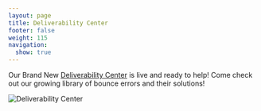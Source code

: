 ```yaml
---
layout: page
title: Deliverability Center
footer: false
weight: 115
navigation:
  show: true 
---
```


Our Brand New [Deliverability Center](sendgrid.com/deliverabilitycenter) is live and ready to help!
Come check out our growing library of bounce errors and their solutions! 


![]({{root_url}}/images/deliverability_center_screenshot.png "Deliverability Center")
